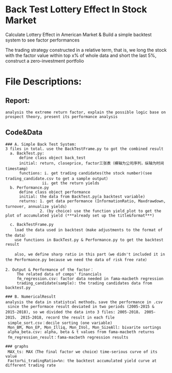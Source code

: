 # Back Test Lottery Effect In Stock Market
Calculate Lottery Effect in American Market &amp; Build a simple backtest system to see factor performances

The trading strategy constructed in a relative term, that is, we long the stock with the factor value within top x% of whole data and short the last 5%, construct a zero-investment portfolio 

# File Descriptions:
## Report: 
    analysis the extreme return factor, explain the possible logic base on prospect theory, present its performance analysis



## Code&Data
    ### A. Simple Back Test System:
    3 files in total. use the BackTestFrame.py to got the combined result 
      a. BackTest.py:
          define class object back_test
          initial: return, closeprice, factor三张表（横轴为公司序列，纵轴为时间timestamp）
          functions: i. get trading candidates(the stock number)(see trading_candidate.csv to get a sample output）
                    ii. get the return yields 
      b. Performance.py
          define class object performance
          initial: the data from BackTest.py(a backtest variable)
          returns: 1. get data performance (InformationRatio, Maxdrawdown, turnover, annualize yields）
                   2. (by choice) use the function yield_plot to get the plot of accumulated yield (***already set up the title&format***)
                
      c. BackTestFrame.py
        load the data used in backtest（make adjustments to the format of the data）
        use functions in BackTest.py & Performance.py to get the backtest result

        also, we define sharp ratio in this part（we didn't included it in the Performance.py because we need the data of risk free rate）
        
    2. Output & Performance of the factor： 
         The related data of comps' financials
         fm_regression.csv: factor data needed in fama-macbeth regression 
         trading_candidate(sample): the trading candidates data from backtest.py 
         
    ### B. NumericalResult
    analysis the data in statistcal methods，save the performance in .csv
     since the performace result deviated in two periods (2005-2015 & 2015-2018), so we divided the data into 3 files: 2005-2018， 2005-2015， 2015-2018, record the result in each file
     simple_sort.csv：decile sorting (one variable)
     Mon_BM, Mon_EP, Mon_Illiq, Mon_IVol, Mon_SizeAll: bivarite sortings
     alpha_beta.csv: alpha, beta & t values from fama-macbeth returns
     fm_regression_result：fama-macbeth regression results
     
    ### graphs
     MAX_ts: MAX（The final factor we choice）time-serious curve of its value
     Factor%i_tradingRatio=%n: the backtest accumulated yield curve at different trading rate 
     

